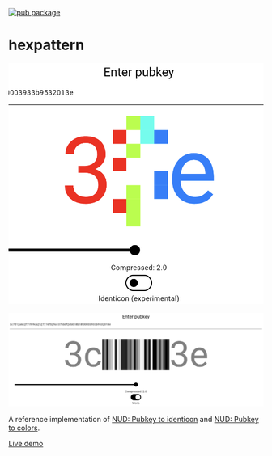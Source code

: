 [![pub package](https://img.shields.io/pub/v/hexpattern.svg)](https://pub.dev/packages/hexpattern)

# hexpattern

![pubkey to identicon](https://github.com/1l0/hexpattern/blob/master/images/pubkey2identicon.png?raw=true)

![pubkey to mono](https://github.com/1l0/hexpattern/blob/master/images/pubkey2mono.png?raw=true)

A reference implementation of [NUD: Pubkey to identicon](NUD-pubkey2identicon.md) and [NUD: Pubkey to colors](NUD-pubkey2colors.md).

[Live demo](https://1l0.github.io/hexpattern/)
